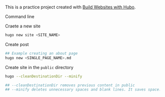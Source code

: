 

This is a practice project created with [Build Websites with Hubo](https://pragprog.com/titles/bhhugo/build-websites-with-hugo/).


Command line

Craete a new site

```bash
hugo new site <SITE_NAME> 
```

Create post

```bash
## Example creating an about page
hugo new <SINGLE_PAGE_NAME>.md
```

Create site in the `public` directory

```bash
hugo --cleanDestinationDir --minify

## --cleanDestinationDir removes previous content in public
## --minify deletes unnecessary spaces and blank lines. It saves space.
```
